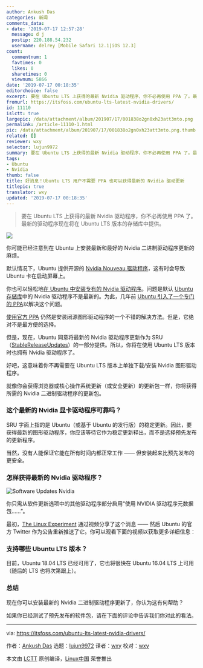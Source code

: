 ```yaml
---
author: Ankush Das
categories: 新闻
comments_data:
- date: '2019-07-17 12:57:28'
  message: d j
  postip: 220.188.54.232
  username: delrey [Mobile Safari 12.1|iOS 12.3]
count:
  commentnum: 1
  favtimes: 0
  likes: 0
  sharetimes: 0
  viewnum: 5866
date: '2019-07-17 00:18:35'
editorchoice: false
excerpt: 要在 Ubuntu LTS 上获得的最新 Nvidia 驱动程序，你不必再使用 PPA 了。最新的驱动程序现在将在 Ubuntu LTS 版本的存储库中提供。
fromurl: https://itsfoss.com/ubuntu-lts-latest-nvidia-drivers/
id: 11110
islctt: true
largepic: /data/attachment/album/201907/17/001838o2gn0xh23att3mto.png
permalink: /article-11110-1.html
pic: /data/attachment/album/201907/17/001838o2gn0xh23att3mto.png.thumb.jpg
related: []
reviewer: wxy
selector: lujun9972
summary: 要在 Ubuntu LTS 上获得的最新 Nvidia 驱动程序，你不必再使用 PPA 了。最新的驱动程序现在将在 Ubuntu LTS 版本的存储库中提供。
tags:
- Ubuntu
- Nvidia
thumb: false
title: 好消息！Ubuntu LTS 用户不需要 PPA 也可以获得最新的 Nvidia 驱动更新
titlepic: true
translator: wxy
updated: '2019-07-17 00:18:35'
---
```



> 
> 要在 Ubuntu LTS 上获得的最新 Nvidia 驱动程序，你不必再使用 PPA 了。最新的驱动程序现在将在 Ubuntu LTS 版本的存储库中提供。
> 
> 
> 


![](/data/attachment/album/201907/17/001838o2gn0xh23att3mto.png)


你可能已经注意到在 Ubuntu 上安装最新和最好的 Nvidia 二进制驱动程序更新的麻烦。


默认情况下，Ubuntu 提供开源的 [Nvidia Nouveau 驱动程序](https://nouveau.freedesktop.org/wiki/)，这有时会导致 Ubuntu 卡在启动屏幕上。


你也可以轻松地[在 Ubuntu 中安装专有的 Nvidia 驱动程序](https://itsfoss.com/install-additional-drivers-ubuntu/)。问题是默认 [Ubuntu 存储库](https://itsfoss.com/ubuntu-repositories/)中的 Nvidia 驱动程序不是最新的。为此，几年前 [Ubuntu 引入了一个专门的 PPA](https://itsfoss.com/ubuntu-official-ppa-graphics/)以解决这个问题。


[使用官方 PPA](https://itsfoss.com/ppa-guide/) 仍然是安装闭源图形驱动程序的一个不错的解决方法。但是，它绝对不是最方便的选择。


但是，现在，Ubuntu 同意将最新的 Nvidia 驱动程序更新作为 SRU（[StableReleaseUpdates](https://wiki.ubuntu.com/StableReleaseUpdates)）的一部分提供。所以，你将在使用 Ubuntu LTS 版本时也拥有 Nvidia 驱动程序了。


好吧，这意味着你不再需要在 Ubuntu LTS 版本上单独下载/安装 Nvidia 图形驱动程序。


就像你会获得浏览器或核心操作系统更新（或安全更新）的更新包一样，你将获得所需的 Nvidia 二进制驱动程序的更新包。


### 这个最新的 Nvidia 显卡驱动程序可靠吗？


SRU 字面上指的是 Ubuntu（或基于 Ubuntu 的发行版）的稳定更新。因此，要获得最新的图形驱动程序，你应该等待它作为稳定更新释出，而不是选择预先发布的更新程序。


当然，没有人能保证它能在所有时间内都正常工作 —— 但安装起来比预先发布的更安全。


### 怎样获得最新的 Nvidia 驱动程序？


![Software Updates Nvidia](/data/attachment/album/201907/17/001844u4r2owoo0dnojz9h.jpg)


你只需从软件更新选项中的其他驱动程序部分启用“使用 NVIDIA 驱动程序元数据包……”。


最初，[The Linux Experiment](https://twitter.com/thelinuxEXP) 通过视频分享了这个消息 —— 然后 Ubuntu 的官方 Twitter 作为公告重新推送了它。你可以观看下面的视频以获取更多详细信息：






### 支持哪些 Ubuntu LTS 版本？


目前，Ubuntu 18.04 LTS 已经可用了，它也将很快在 Ubuntu 16.04 LTS 上可用（随后的 LTS 也将次第跟上）。


### 总结


现在你可以安装最新的 Nvidia 二进制驱动程序更新了，你认为这有何帮助？


如果你已经测试了预先发布的软件包，请在下面的评论中告诉我们你对此的看法。




---


via: <https://itsfoss.com/ubuntu-lts-latest-nvidia-drivers/>


作者：[Ankush Das](https://itsfoss.com/author/ankush/) 选题：[lujun9972](https://github.com/lujun9972) 译者：[wxy](https://github.com/wxy) 校对：[wxy](https://github.com/wxy)


本文由 [LCTT](https://github.com/LCTT/TranslateProject) 原创编译，[Linux中国](https://linux.cn/) 荣誉推出